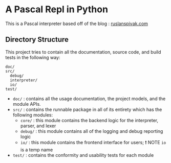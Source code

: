# A Pascal Repl in Python

  This is a Pascal interpreter based off of the blog : [ruslanspivak.com](https://ruslanspivak.com/lsbasi-part1/)

## Directory Structure

  This project tries to contain all the documentation, source code, and build tests in the following way:

  ```
  doc/
  src/
    debug/
    interpreter/
    io/
  test/		
  ```

  - `doc/` : contains all the usage documentation, the project models, and the module APIs.
  - `src/` : contains the runnable package in all of its entirety which has the following modules:
    - `core/` : this module contains the backend logic for the interpreter, parser, and lexer 
    - `debug/` : this module contains all of the logging and debug reporting logic
    - `io/` : this module contains the frontend interface for users; :exclamation: NOTE `io` is a temp name
  - `test/` : contains the conformity and usability tests for each module
